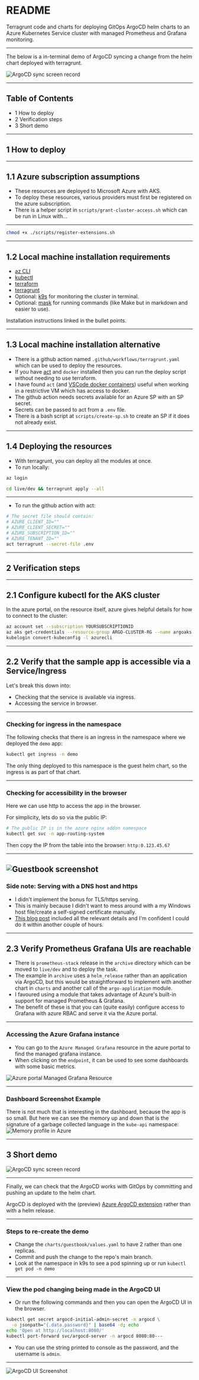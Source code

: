 # README

Terragrunt code and charts for deploying GitOps ArgoCD helm charts to an Azure Kubernetes Service cluster with managed Prometheus and Grafana monitoring.

---

The below is a in-terminal demo of ArgoCD syncing a change from the helm chart deployed with terragrunt.

![ArgoCD sync screen record](./images/demo.gif "Screen Record")

---

## Table of Contents

* 1 How to deploy
* 2 Verification steps
* 3 Short demo

---

## 1 How to deploy

---

## 1.1 Azure subscription assumptions

* These resources are deployed to Microsoft Azure with AKS.
* To deploy these resources, various providers must first be registered on the azure subscription.
* There is a helper script in `scripts/grant-cluster-access.sh` which can be run in Linux with...

---

```bash
chmod +x ./scripts/register-extensions.sh
```

---

## 1.2 Local machine installation requirements

* [az CLI](https://learn.microsoft.com/en-us/cli/azure/install-azure-cli?view=azure-cli-latest)
* [kubectl](https://kubernetes.io/docs/tasks/tools/install-kubectl-linux/)
* [terraform](https://developer.hashicorp.com/terraform/install)
* [terragrunt](https://terragrunt.gruntwork.io/docs/getting-started/install/)
* Optional: [k9s](https://github.com/derailed/k9s) for monitoring the cluster in terminal.
* Optional: [mask](https://github.com/jacobdeichert/mask) for running commands (like Make but in markdown and easier to use).

Installation instructions linked in the bullet 
points.

---

## 1.3 Local machine installation alternative

* There is a github action named `.github/workflows/terragrunt.yaml` which can be used to deploy the resources.
* If you have [act](https://github.com/nektos/act) and `docker` installed then you can run the deploy script without needing to use terraform.
* I have found `act` (and [VSCode docker containers](https://github.com/TomBurdge/rapid_onboarding)) useful when working in a restrictive VM which has access to docker.
* The github action needs secrets available for an Azure SP with an SP secret.
* Secrets can be passed to act from a `.env` file.
* There is a bash script at `scripts/create-sp.sh` to create an SP if it does not already exist.

---

## 1.4 Deploying the resources

* With terragrunt, you can deploy all the modules at once.
* To run locally:

```bash
az login

cd live/dev && terragrunt apply --all
```

---

* To run the github action with act:

```bash
# The secret file should contain:
# AZURE_CLIENT_ID=""
# AZURE_CLIENT_SECRET=""
# AZURE_SUBSCRIPTION_ID=""
# AZURE_TENANT_ID=""
act terragrunt --secret-file .env
```

---

## 2 Verification steps

---

## 2.1 Configure kubectl for the AKS cluster

In the azure portal, on the resource itself, azure gives helpful details for how to connect to the cluster:

```bash
az account set --subscription YOURSUBSCRIPTIONID
az aks get-credentials --resource-group ARGO-CLUSTER-RG --name argoaks --overwrite-existing
kubelogin convert-kubeconfig -l azurecli
```

---

## 2.2 Verify that the sample app is accessible via a Service/Ingress

Let's break this down into:

* Checking that the service is available via ingress.
* Accessing the service in browser.

---

### Checking for ingress in the namespace

The following checks that there is an ingress in the namespace where we deployed the `demo` app:

```bash
kubectl get ingress -n demo
```

The only thing deployed to this namespace is the guest helm chart, so the ingress is as part of that chart.

---

### Checking for accessibility in the browser

Here we can use http to access the app in the browser.

For simplicity, lets do so via the public IP:

```bash
# The public IP is in the azure nginx addon namespace
kubectl get svc -n app-routing-system
```

Then copy the IP from the table into the browser: `http:0.123.45.67`

---

![Guestbook screenshot](./images/guestbook-screenshot.png "Guestbook screenshot")
---

### Side note: Serving with a DNS host and https

* I didn't implement the bonus for TLS/https serving.
* This is mainly because I didn't want to mess around with a my Windows host file/create a self-signed certificate manually.
* [This blog post](https://www.remiceraline.com/blog/aks-application-routing-addon-terraform-setup) included all the relevant details and I'm confident I could do it within another couple of hours.

---

## 2.3 Verify Prometheus Grafana UIs are reachable

* There is `prometheus-stack` release in the `archive` directory which can be moved to `live/dev` and to deploy the task.
* The example in `archive` uses a `helm_release` rather than an application via ArgoCD, but this would be straightforward to implement with another chart in `charts` and another call of the `argo-application` module.
* I favoured using a module that takes advantage of Azure's built-in support for managed Prometheus & Grafana.
* The benefit of these is that you can (quite easily) configure access to Grafana with azure RBAC and serve it via the Azure portal.

---

### Accessing the Azure Grafana instance

* You can go to the `Azure Managed Grafana` resource in the azure portal to find the managed grafana instance.
* When clicking on the `endpoint`, it can be used to see some dashboards with some basic metrics.

![Azure portal Managed Grafana Resource](images/portal-access.png "Managed grafana instance")

---

### Dashboard Screenshot Example

There is not much that is interesting in the dashboard, because the app is so small.
But here we can see the memory up and down that is the signature of a garbage collected language in the `kube-api` namespace:
![Memory profile in Azure](images/memory-profile.png "Grafana Screenshot")

---

## 3 Short demo

![ArgoCD sync screen record](./images/demo.gif "Screen Record")

---
Finally, we can check that the ArgoCD works with GitOps by committing and pushing an update to the helm chart.

ArgoCD is deployed with the (preview) [Azure ArgoCD extension](https://learn.microsoft.com/en-us/azure/azure-arc/kubernetes/tutorial-use-gitops-argocd) rather than with a helm release.

---

### Steps to re-create the demo

* Change the `charts/guestbook/values.yaml` to have 2 rather than one replicas.
* Commit and push the change to the repo's main branch.
* Look at the namespace in k9s to see a pod spinning up or run `kubectl get pod -n demo`

---

### View the pod changing being made in the ArgoCD UI

* Or run the following commands and then you can open the ArgoCD UI in the browser.

```bash
kubectl get secret argocd-initial-admin-secret -n argocd \
  -o jsonpath="{.data.password}" | base64 -d; echo
echo 'Open at http://localhost:8080/'
kubectl port-forward svc/argocd-server -n argocd 8080:80---
```

* You can use the string printed to console as the password, and the username is `admin`.

---
![ArgoCD UI Screenshot](./images/argo-cd-ui-screenshot.png "ArgoCD UI Screenshot")


